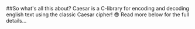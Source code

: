 ##So what's all this about?
Caesar is a C-library for encoding and decoding english text using the classic Caesar cipher! :sunglasses:
Read more below for the full details...
